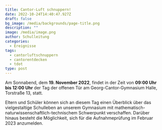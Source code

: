 ```yaml
---
title: Cantor-Luft schnuppern!
date: 2022-10-24T14:40:47.927Z
draft: false
bg_image: /media/backgrounds/page-title.png
description: ""
image: /media/image.png
author: Schulleitung
categories:
  - Ereignisse
tags:
  - cantorluftschnuppern
  - cantorentdecken
  - tdot
type: post
---
```

Am Sonnabend, dem **19. November 2022**, findet in der Zeit von **09:00 Uhr bis 12:00 Uhr** der Tag der offenen Tür am Georg-Cantor-Gymnasium Halle, Torstraße 13, statt.

Eltern und Schüler können sich an diesem Tag einen Überblick über das vielgestaltige Schulleben an unserem Gymnasium mit mathematisch-naturwissenschaftlich-technischem Schwerpunkt verschaffen. Darüber hinaus besteht die Möglichkeit, sich für die Aufnahmeprüfung im Februar 2023 anzumelden.
